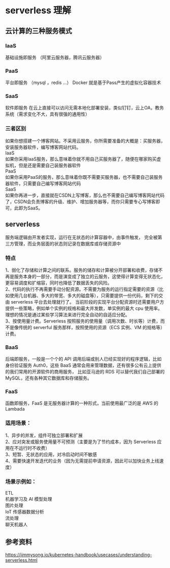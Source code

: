 # serverless 理解

## 云计算的三种服务模式
### IaaS
基础设施即服务 （阿里云服务器，腾讯云服务器）  

### PaaS
平台即服务 （mysql ，redis …） Docker 就是基于Pass产生的虚拟化容器技术  

### SaaS
软件即服务 在云上直接可以访问无需本地化部署安装，类似钉钉，云上OA，教务系统（需求变化不大，具有很强的通用性）  

### 三者区别
如果你想搭建一个博客网站。不采用云服务，你所需要准备的大概是：买服务器，安装服务器软件，编写博客网站代码。  
IaaS  
如果你采用IaaS服务，那么意味着你就不用自己买服务器了，随便在哪家购买虚拟机，但是还是需要自己装服务器软件  
PaaS  
如果你采用PaaS的服务，那么意味着你既不需要买服务器，也不需要自己装服务器软件，只需要自己编写博客网站代码  
SaaS  
如果你再进一步，直接就在CSDN上写博客，那么也不需要自己编写博客网站代码了，CSDN会负责博客的升级、维护、增加服务器等，而你只需要专心写博客即可，此即为SaaS。  

## serverless
服务端逻辑由开发者实现，运行在无状态的计算容器中，由事件触发， 完全被第三方管理，而业务层面的状态则记录在数据库或存储资源中    

### 特点
1、弱化了存储和计算之间的联系。服务的储存和计算被分开部署和收费，存储不再是服务本身的一部分，而是演变成了独立的云服务，这使得计算变得无状态化，更容易调度和扩缩容，同时也降低了数据丢失的风险。  
2、代码的执行不再需要手动分配资源。不需要为服务的运行指定需要的资源（比如使用几台机器、多大的带宽、多大的磁盘等），只需要提供一份代码，剩下的交由 serverless 平台去处理就行了。
当前阶段的实现平台分配资源时还需要用户方提供一些策略，例如单个实例的规格和最大并发数，单实例的最大 cpu 使用率。理想的情况是通过某些学习算法来进行完全自动的自适应分配。  
3、按使用量计费。Serverless 按照服务的使用量（调用次数、时长等）计费，而不是像传统的 serverful 服务那样，按照使用的资源（ECS 实例、VM 的规格等）计费。  

### BaaS
后端即服务，一般是一个个的 API 调用后端或别人已经实现好的程序逻辑，比如身份验证服务 Auth0，这些 BaaS 通常会用来管理数据，还有很多公有云上提供的我们常用的开源软件的商用服务，
比如亚马逊的 RDS 可以替代我们自己部署的 MySQL，还有各种其它数据库和存储服务。  

### FaaS
函数即服务，FaaS 是无服务器计算的一种形式，当前使用最广泛的是 AWS 的 Lambada   

### 适用场景：
1、异步的并发，组件可独立部署和扩展  
2、应对突发或服务使用量不可预测（主要是为了节约成本，因为 Serverless 应用在不运行时不收费）  
3、短暂、无状态的应用，对冷启动时间不敏感  
4、需要快速开发迭代的业务（因为无需提前申请资源，因此可以加快业务上线速度）  

### 场景示例如：
ETL  
机器学习及 AI 模型处理  
图片处理  
IoT 传感器数据分析  
流处理  
聊天机器人  

## 参考资料
https://jimmysong.io/kubernetes-handbook/usecases/understanding-serverless.html
